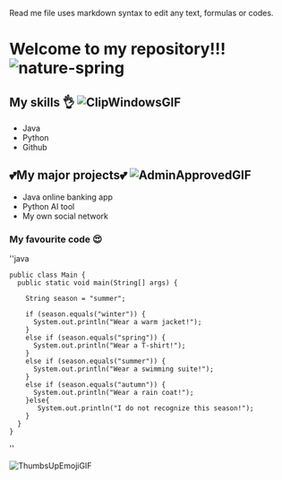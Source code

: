 Read me file uses markdown syntax to edit any text, formulas or codes.

# Welcome to my repository!!! ![nature-spring](https://github.com/cerkasova/Wth/assets/165931863/51071e56-65e6-4940-8134-82422d3eecff)

## My skills 👌 ![ClipWindowsGIF](https://github.com/cerkasova/Wth/assets/165931863/4f803cdc-9a58-4838-8563-464d1cc63fac)

- Java
- Python
- Github

## 💕My major projects💕 ![AdminApprovedGIF](https://github.com/cerkasova/Wth/assets/165931863/4835159d-9e00-4b14-be4f-68adb50249e6)

* Java online banking app
* Python AI tool
* My own social network
 
### My favourite code 😍

''java
    
    public class Main {
      public static void main(String[] args) {

        String season = "summer";

        if (season.equals("winter")) {
          System.out.println("Wear a warm jacket!");
        }
        else if (season.equals("spring")) {
          System.out.println("Wear a T-shirt!");
        }
        else if (season.equals("summer")) {
          System.out.println("Wear a swimming suite!");
        }
        else if (season.equals("autumn")) {
          System.out.println("Wear a rain coat!");
        }else{
           System.out.println("I do not recognize this season!");
        }
      }
    }
   ''

![ThumbsUpEmojiGIF](https://github.com/cerkasova/Wth/assets/165931863/8b1bb774-5fe0-4783-addf-bb8e626fd2c7)



